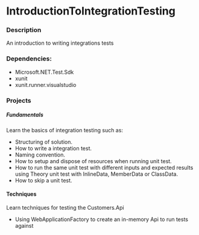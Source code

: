 # IntroductionToIntegrationTesting

### Description
An introduction to writing integrations tests

### Dependencies:
* Microsoft.NET.Test.Sdk
* xunit
* xunit.runner.visualstudio

### Projects

##### Fundamentals
Learn the basics of integration testing such as:
* Structuring of solution.
* How to write a integration test.
* Naming convention.
* How to setup and dispose of resources when running unit test.
* How to run the same unit test with different inputs and expected results using Theory unit test with InlineData, MemberData or ClassData.
* How to skip a unit test.

#### Techniques
Learn techniques for testing the Customers.Api
* Using WebApplicationFactory to create an in-memory Api to run tests against